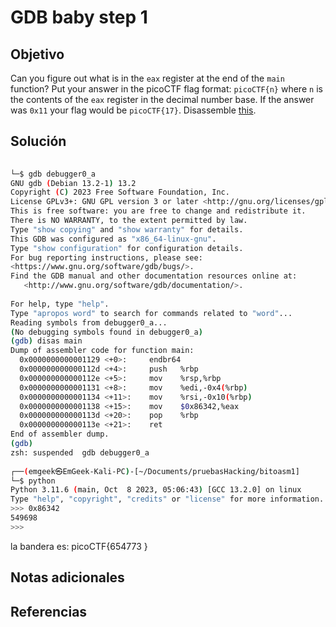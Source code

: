 # GDB baby step 1

## Objetivo
Can you figure out what is in the `eax` register at the end of the `main` function? Put your answer in the picoCTF flag format: `picoCTF{n}` where `n` is the contents of the `eax` register in the decimal number base. If the answer was `0x11` your flag would be `picoCTF{17}`. Disassemble [this](https://artifacts.picoctf.net/c/512/debugger0_a).
## Solución
```bash
                                                                                         ┌──(emgeek㉿EmGeek-Kali-PC)-[~/Documents/pruebasHacking/bitoasm1]  
└─$ gdb debugger0_a    
GNU gdb (Debian 13.2-1) 13.2  
Copyright (C) 2023 Free Software Foundation, Inc.  
License GPLv3+: GNU GPL version 3 or later <http://gnu.org/licenses/gpl.html>  
This is free software: you are free to change and redistribute it.  
There is NO WARRANTY, to the extent permitted by law.  
Type "show copying" and "show warranty" for details.  
This GDB was configured as "x86_64-linux-gnu".  
Type "show configuration" for configuration details.  
For bug reporting instructions, please see:  
<https://www.gnu.org/software/gdb/bugs/>.  
Find the GDB manual and other documentation resources online at:  
   <http://www.gnu.org/software/gdb/documentation/>.  
  
For help, type "help".  
Type "apropos word" to search for commands related to "word"...  
Reading symbols from debugger0_a...  
(No debugging symbols found in debugger0_a)  
(gdb) disas main  
Dump of assembler code for function main:  
  0x0000000000001129 <+0>:     endbr64  
  0x000000000000112d <+4>:     push   %rbp  
  0x000000000000112e <+5>:     mov    %rsp,%rbp  
  0x0000000000001131 <+8>:     mov    %edi,-0x4(%rbp)  
  0x0000000000001134 <+11>:    mov    %rsi,-0x10(%rbp)  
  0x0000000000001138 <+15>:    mov    $0x86342,%eax  
  0x000000000000113d <+20>:    pop    %rbp  
  0x000000000000113e <+21>:    ret  
End of assembler dump.  
(gdb)    
zsh: suspended  gdb debugger0_a  
                                                                                           
┌──(emgeek㉿EmGeek-Kali-PC)-[~/Documents/pruebasHacking/bitoasm1]  
└─$ python  
Python 3.11.6 (main, Oct  8 2023, 05:06:43) [GCC 13.2.0] on linux  
Type "help", "copyright", "credits" or "license" for more information.  
>>> 0x86342  
549698  
>>>
```

 la bandera es: picoCTF{654773 }


## Notas adicionales


## Referencias